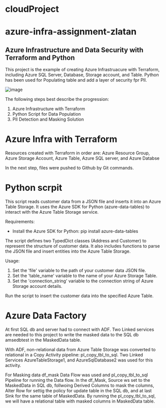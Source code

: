 # cloudProject

# azure-infra-assignment-zlatan

## Azure Infrastructure and Data Security with Terraform and Python 

This project is the example of creating Azure Infrastruacure with Terraform, including Azure SQL Server, Database, Storage account, and Table. Python has been used for
Populating table and add a layer of security fpr PII.

![image](https://github.com/Amse23/cloudProject/assets/128851103/7fbaf6dc-7ce0-4eb9-91ce-fe36f14f1292)

The following steps best describe the progression:
1. Azure Infrastructure with Terraform
2. Python Script for Data Population
3. PII Detection and Masking Solution

# Azure Infra with Terraform
Resources created with Terraform in order are: Azure Resource Group, Azure Storage Account, Azure Table, Azure SQL server, and Azure Databse

In the next step, files were pushed to Github by Git commands.

# Python scrpit

This script reads customer data from a JSON file and inserts it into an Azure Table Storage.
It uses the Azure SDK for Python (azure-data-tables) to interact with the Azure Table Storage service.

Requirements:
- Install the Azure SDK for Python: pip install azure-data-tables

The script defines two TypedDict classes (Address and Customer) to represent the structure of customer data.
It also includes functions to parse the JSON file and insert entities into the Azure Table Storage.

Usage:
1. Set the 'file' variable to the path of your customer data JSON file.
2. Set the 'table_name' variable to the name of your Azure Storage Table.
3. Set the 'connection_string' variable to the connection string of Azure Storage account details.

Run the script to insert the customer data into the specified Azure Table.

# Azure Data Factory

At first SQL db and server had to connect with ADF. Two Linked services are needed to this project to write the masked
data to the SQL db amsedbtest in the MaskedData table.

With ADF, non-relational data from Azure Table Storage was converted to relational in a Copy Activity pipeline: pl_copy_tbl_to_sql. Two Linked Services AzureTableStorage1, and AzureSqlDatabase2 was used for this activity.

For Masking data df_mask Data Flow was used and pl_copy_tbl_to_sql Pipeline for running the Data flow. 
In the df_Mask, Source ws set to the MaskedData in SQL db, follwoing Derived Columns to mask the columns, Alter Row for settig the policy for update table in the SQL db, and at last Sink for the same table of MaskedData. 
By running the pl_copy_tbl_to_sql, we will have a relational table with masked columns in MaskedData table.



